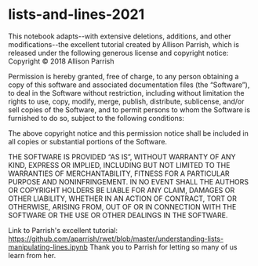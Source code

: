 # lists-and-lines-2021
This notebook adapts--with extensive deletions, additions, and other modifications--the excellent tutorial created by Allison Parrish, which is released under the following generous license and copyright notice: Copyright © 2018 Allison Parrish

Permission is hereby granted, free of charge, to any person obtaining a copy of this software and associated documentation files (the “Software”), to deal in the Software without restriction, including without limitation the rights to use, copy, modify, merge, publish, distribute, sublicense, and/or sell copies of the Software, and to permit persons to whom the Software is furnished to do so, subject to the following conditions:

The above copyright notice and this permission notice shall be included in all copies or substantial portions of the Software.

THE SOFTWARE IS PROVIDED “AS IS”, WITHOUT WARRANTY OF ANY KIND, EXPRESS OR IMPLIED, INCLUDING BUT NOT LIMITED TO THE WARRANTIES OF MERCHANTABILITY, FITNESS FOR A PARTICULAR PURPOSE AND NONINFRINGEMENT. IN NO EVENT SHALL THE AUTHORS OR COPYRIGHT HOLDERS BE LIABLE FOR ANY CLAIM, DAMAGES OR OTHER LIABILITY, WHETHER IN AN ACTION OF CONTRACT, TORT OR OTHERWISE, ARISING FROM, OUT OF OR IN CONNECTION WITH THE SOFTWARE OR THE USE OR OTHER DEALINGS IN THE SOFTWARE.

Link to Parrish's excellent tutorial: https://github.com/aparrish/rwet/blob/master/understanding-lists-manipulating-lines.ipynb Thank you to Parrish for letting so many of us learn from her.
